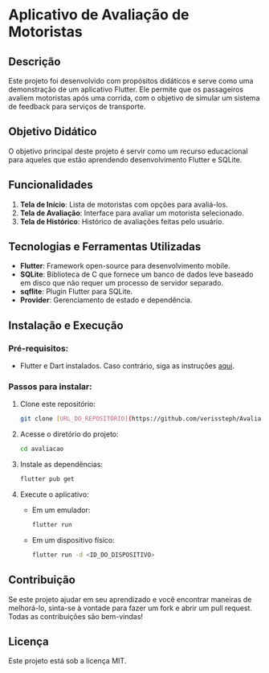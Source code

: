 

# Aplicativo de Avaliação de Motoristas 

## Descrição

Este projeto foi desenvolvido com propósitos didáticos e serve como uma demonstração de um aplicativo Flutter. Ele permite que os passageiros avaliem motoristas após uma corrida, com o objetivo de simular um sistema de feedback para serviços de transporte.

## Objetivo Didático

O objetivo principal deste projeto é servir como um recurso educacional para aqueles que estão aprendendo desenvolvimento Flutter e SQLite. 

## Funcionalidades

1. **Tela de Início**: Lista de motoristas com opções para avaliá-los.
2. **Tela de Avaliação**: Interface para avaliar um motorista selecionado.
3. **Tela de Histórico**: Histórico de avaliações feitas pelo usuário.

## Tecnologias e Ferramentas Utilizadas

- **Flutter**: Framework open-source para desenvolvimento mobile.
- **SQLite**: Biblioteca de C que fornece um banco de dados leve baseado em disco que não requer um processo de servidor separado.
- **sqflite**: Plugin Flutter para SQLite.
- **Provider**: Gerenciamento de estado e dependência.

## Instalação e Execução

### Pré-requisitos:

- Flutter e Dart instalados. Caso contrário, siga as instruções [aqui](https://flutter.dev/docs/get-started/install).

### Passos para instalar:

1. Clone este repositório:
   ```bash
   git clone [URL_DO_REPOSITÓRIO](https://github.com/verissteph/AvaliacaoMotorista.git)
   ```

2. Acesse o diretório do projeto:
   ```bash
   cd avaliacao
   ```

3. Instale as dependências:
   ```bash
   flutter pub get
   ```

4. Execute o aplicativo:

   - Em um emulador:
     ```bash
     flutter run
     ```

   - Em um dispositivo físico:
     ```bash
     flutter run -d <ID_DO_DISPOSITIVO>
     ```

## Contribuição

Se este projeto ajudar em seu aprendizado e você encontrar maneiras de melhorá-lo, sinta-se à vontade para fazer um fork e abrir um pull request. Todas as contribuições são bem-vindas!

## Licença

Este projeto está sob a licença MIT.


